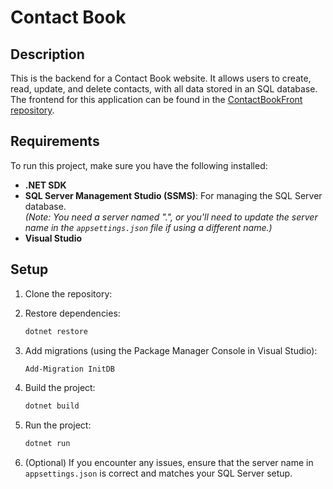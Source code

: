 # Contact Book

## Description
This is the backend for a Contact Book website. It allows users to create, read, update, and delete contacts, with all data stored in an SQL database. The frontend for this application can be found in the [ContactBookFront repository](https://github.com/abian22/ContactBookFront).

## Requirements  
To run this project, make sure you have the following installed:  
- **.NET SDK**
- **SQL Server Management Studio (SSMS)**: For managing the SQL Server database.  
  *(Note: You need a server named ".", or you'll need to update the server name in the `appsettings.json` file if using a different name.)*  
- **Visual Studio**  

## Setup

1. Clone the repository:

2. Restore dependencies:  
    ```bash  
    dotnet restore  
    ```  

3. Add migrations (using the Package Manager Console in Visual Studio):  
    ```bash  
    Add-Migration InitDB  
    ```  

4. Build the project:  
    ```bash  
    dotnet build  
    ```  

5. Run the project:  
    ```bash  
    dotnet run  
    ```

6. (Optional) If you encounter any issues, ensure that the server name in `appsettings.json` is correct and matches your SQL Server setup.

